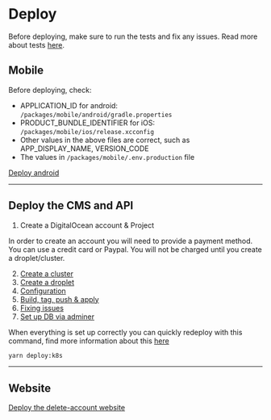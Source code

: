 # Deploy

Before deploying, make sure to run the tests and fix any issues. Read more about tests [here](../tests.md).

## Mobile

Before deploying, check:

- APPLICATION_ID for android: `/packages/mobile/android/gradle.properties`
- PRODUCT_BUNDLE_IDENTIFIER for iOS: `/packages/mobile/ios/release.xcconfig`
- Other values in the above files are correct, such as APP_DISPLAY_NAME, VERSION_CODE
- The values in `/packages/mobile/.env.production` file

[Deploy android](./android.md)

---

## Deploy the CMS and API

1. Create a DigitalOcean account & Project

In order to create an account you will need to provide a payment method. You can use a credit card or Paypal. You will not be charged until you create a droplet/cluster.

2. [Create a cluster](./cluster.md)
3. [Create a droplet](./database_droplet.md)
4. [Configuration](./cluster_config.md)
5. [Build, tag, push & apply](./build_tag_push_apply.md)
6. [Fixing issues](./fixing_issues.md)
7. [Set up DB via adminer](./adminer.md)

When everything is set up correctly you can quickly redeploy with this command, find more information about this [here](./build_tag_push_apply.md)

```bash
yarn deploy:k8s
```

---

## Website

[Deploy the delete-account website](./delete_account.md)
